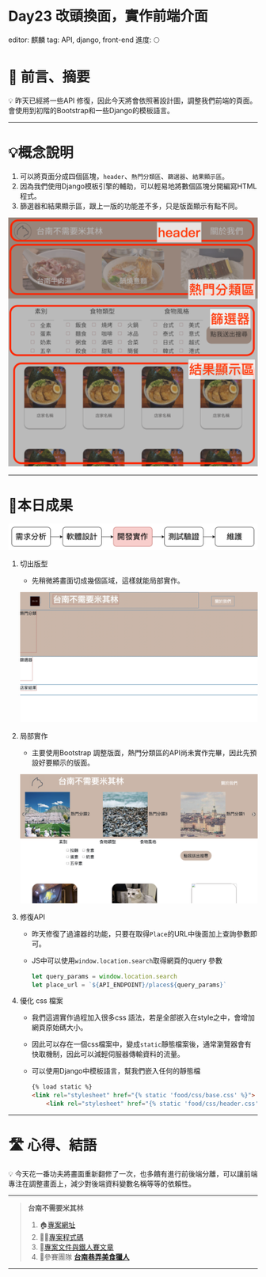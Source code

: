 # Day23 改頭換面，實作前端介面

editor: 麒麟
tag: API, django, front-end
進度: 🌕

# 🏁 前言、摘要

<aside>
💡 昨天已經將一些API 修復，因此今天將會依照著設計圖，調整我們前端的頁面。會使用到初階的Bootstrap和一些Django的模板語言。

</aside>

---

# 💡概念說明

1. 可以將頁面分成四個區塊，`header`、`熱門分類區`、`篩選器`、`結果顯示區`。
2. 因為我們使用Django模板引擎的輔助，可以輕易地將數個區塊分開編寫HTML程式。
3. 篩選器和結果顯示區，跟上一版的功能差不多，只是版面顯示有點不同。

![home_page_analysis.png](Day23%20%E6%94%B9%E9%A0%AD%E6%8F%9B%E9%9D%A2%EF%BC%8C%E5%AF%A6%E4%BD%9C%E5%89%8D%E7%AB%AF%E4%BB%8B%E9%9D%A2%20bf48f37d75a346528a52e3b28fc21cb8/home_page_analysis.png)

---

# 🌟本日成果

![Untitled](Day23%20%E6%94%B9%E9%A0%AD%E6%8F%9B%E9%9D%A2%EF%BC%8C%E5%AF%A6%E4%BD%9C%E5%89%8D%E7%AB%AF%E4%BB%8B%E9%9D%A2%20bf48f37d75a346528a52e3b28fc21cb8/Untitled.png)

1. 切出版型
    - 先稍微將畫面切成幾個區域，這樣就能局部實作。
    
    ![Untitled](Day23%20%E6%94%B9%E9%A0%AD%E6%8F%9B%E9%9D%A2%EF%BC%8C%E5%AF%A6%E4%BD%9C%E5%89%8D%E7%AB%AF%E4%BB%8B%E9%9D%A2%20bf48f37d75a346528a52e3b28fc21cb8/Untitled%201.png)
    
2. 局部實作
    - 主要使用Bootstrap 調整版面，熱門分類區的API尚未實作完畢，因此先預設好要顯示的版面。
    
    ![Untitled](Day23%20%E6%94%B9%E9%A0%AD%E6%8F%9B%E9%9D%A2%EF%BC%8C%E5%AF%A6%E4%BD%9C%E5%89%8D%E7%AB%AF%E4%BB%8B%E9%9D%A2%20bf48f37d75a346528a52e3b28fc21cb8/Untitled%202.png)
    
3. 修復API
    - 昨天修復了過濾器的功能，只要在取得`Place`的URL中後面加上查詢參數即可。
    - JS中可以使用`window.location.search`取得網頁的query 參數
        
        ```jsx
        let query_params = window.location.search
        let place_url = `${API_ENDPOINT}/places${query_params}`
        
        ```
        
4. 優化 css 檔案
    - 我們這週實作過程加入很多css 語法，若是全部嵌入在style之中，會增加網頁原始碼大小。
    - 因此可以存在一個css檔案中，變成`static`靜態檔案後，通常瀏覽器會有快取機制，因此可以減輕伺服器傳輸資料的流量。
    - 可以使用Django中模板語言，幫我們嵌入任何的靜態檔
        
        ```html
        {% load static %}
        <link rel="stylesheet" href="{% static 'food/css/base.css' %}">
            <link rel="stylesheet" href="{% static 'food/css/header.css' %}">
        ```
        

---

# 🛣️ 心得、結語

<aside>
💡 今天花一番功夫將畫面重新翻修了一次，也多饋有進行前後端分離，可以讓前端專注在調整畫面上，減少對後端資料變數名稱等等的依賴性。

</aside>

---

> **台南不需要米其林**
> 
> 1. 🏠[專案網址](https://tnfood.pythonanywhere.com/food/)
> 2. 🧑‍💻[專案程式碼](https://github.com/yen900611/TNFood_DJ) 
> 3. 📁[專案文件與鐵人賽文章](https://github.com/yen900611/TNFood)
> 4. 👥參賽團隊 ****[台南巷弄美食獵人](https://ithelp.ithome.com.tw/2022ironman/signup/team/256)****

---